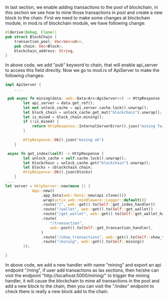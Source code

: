 In last section, we enable adding transactions to the pool of blockchain, in this section we see how to mine those transactions in pool and create a new block to the chain. First we need to make some changes at blockchain module, in mod.rs of 
blockchain module, we have following change:

```rs
#[derive(Debug, Clone)]
pub struct BlockChain {
    transaction_pool: Vec<Vec<u8>>,
    pub chain: Vec<Block>,
    blockchain_address: String,
}
```

In above code, we add "pub" keyword to chain, that will enable api_server to access this field directly. Now we go to mod.rs of ApiServer to make the following changes:

```rs
impl ApiServer {
    ....

 pub async fn mining(data: web::Data<Arc<ApiServer>>) -> HttpResponse {
        let api_server = data.get_ref();
        let mut unlock_cache = api_server.cache.lock().unwrap();
        let block_chain = unlock_cache.get_mut("blockchain").unwrap();
        let is_mined = block_chain.mining();
        if (!is_mined) {
            return HttpResponse::InternalServerError().json("mining fail");
        }

        HttpResponse::Ok().json("mining ok")
    }

 async fn get_index(&self) -> HttpResponse {
        let unlock_cache = self.cache.lock().unwrap();
        let blockchain = unlock_cache.get("blockchain").unwrap();
        let blocks = &blockchain.chain;
        HttpResponse::Ok().json(blocks)
    }
....
let server = HttpServer::new(move || {
            App::new()
                .app_data(web::Data::new(api.clone()))
                .wrap(actix_web::middleware::Logger::default())
                .route("/", web::get().to(Self::get_index_handler))
                .route("/wallet", web::get().to(Self::get_wallet))
                .route("/get_wallet", web::get().to(Self::get_wallet_handler))
                .route(
                    "/transaction",
                    web::post().to(Self::get_transaction_handler),
                )
                .route("/show_transactions", web::get().to(Self::show_transaction))
                .route("/mining", web::get().to(Self::mining))
        });

}
```
In above code, we add a new handler with name "mining" and export an api endpoint "/ming", if user add transactions as las sections, then he/she can visit the endpoint "http://localhost:5000/mining/" to trigger the mining handler, it will cause
the blockchain to mine all transactions in the pool and add a new block to the chain, then you can visit the "/index" endpoint to check there is really a new block add to the chain.
